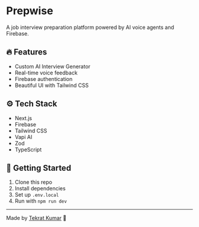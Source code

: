 # Prepwise

A job interview preparation platform powered by AI voice agents and Firebase.

## 🔥 Features

- Custom AI Interview Generator
- Real-time voice feedback
- Firebase authentication
- Beautiful UI with Tailwind CSS

## ⚙️ Tech Stack

- Next.js
- Firebase
- Tailwind CSS
- Vapi AI
- Zod
- TypeScript

## 🚀 Getting Started

1. Clone this repo
2. Install dependencies
3. Set up `.env.local`
4. Run with `npm run dev`

---

Made by [Tekrat Kumar](https://github.com/tekrat1) 🚀
